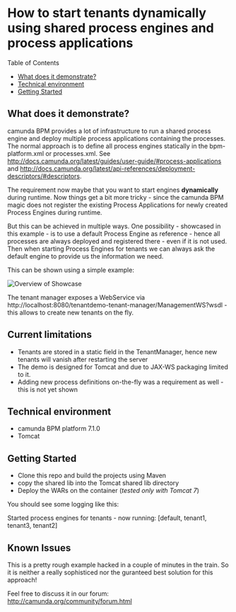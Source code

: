 # How to start tenants dynamically using shared process engines and process applications

Table of Contents

- [What does it demonstrate?](#what-does-it-demonstrate)
- [Technical environment](#technical-environment)
- [Getting Started](#getting-started)
	
	
## What does it demonstrate?

camunda BPM provides a lot of infrastructure to run a shared process engine and deploy multiple process applications containing the processes. The normal approach is to define all process engines statically in the bpm-platform.xml or processes.xml. See http://docs.camunda.org/latest/guides/user-guide/#process-applications and http://docs.camunda.org/latest/api-references/deployment-descriptors/#descriptors.

The requirement now maybe that you want to start engines **dynamically** during runtime. Now things get a bit more tricky - since the camunda BPM magic does not register the existing Process Applications for newly created Process Engines during runtime.

But this can be achieved in multiple ways. One possibility - showcased in this example - is to use a default Process Engine as reference - hence all processes are always deployed and registered there - even if it is not used. Then when starting Process Engines for tenants we can always ask the default engine to provide us the information we need.

This can be shown using a simple example:

![Overview of Showcase][1]

[1]: https://raw.github.com/camunda/camunda-consulting/master/snippets/dynamic-multi-tenancy/tenant.png

The tenant manager exposes a WebService via http://localhost:8080/tenantdemo-tenant-manager/ManagementWS?wsdl - this allows to create new tenants on the fly.

## Current limitations
- Tenants are stored in a static field in the TenantManager, hence new tenants will vanish after restarting the server
- The demo is designed for Tomcat and due to JAX-WS packaging limited to it.
- Adding new process definitions on-the-fly was a requirement as well - this is not yet shown


## Technical environment
- camunda BPM platform 7.1.0
- Tomcat


## Getting Started

* Clone this repo and build the projects using Maven
* copy the shared lib into the Tomcat shared lib directory
* Deploy the  WARs on the container (*tested only with Tomcat 7*)

You should see some logging like this:

 Started process engines for tenants - now running:
 [default, tenant1, tenant3, tenant2]


## Known Issues

This is a pretty rough example hacked in a couple of minutes in the train. So it is neither a really sophisticed nor the guranteed best solution for this approach! 

Feel free to discuss it in our forum: http://camunda.org/community/forum.html